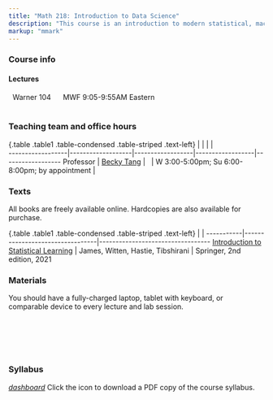 ```yaml
---
title: "Math 218: Introduction to Data Science"
description: "This course is an introduction to modern statistical, machine learning, and computational methods to analyze large and complex data sets that arise in a variety of fields, from biology to economics to astrophysics. The theoretical underpinnings of the most important modeling and predictive methods will be covered, including regression, classification, clustering, resampling, and tree-based methods. Student work will involve implementation of these concepts using open-source computational tools."
markup: "mmark"
---
```


### Course info

#### Lectures

<font color="#875687"><i class="fas fa-university"></i></font> &nbsp; Warner 104 &nbsp;&nbsp; <font color="#875687"><i class="fas fa-calendar"></i></font> &nbsp; MWF 9:05-9:55AM Eastern
<br>
<br>


### Teaching team and office hours 

{.table .table1 .table-condensed .table-striped .text-left}
<span></span>     | <span></span>     | <span></span>    | <span></span>    |  <span></span>      
------------------|-------------------|------------------|------------------|------------------ 
Professor        | [Becky Tang](https://beckytang.rbind.io/) | <a href="mailto:btang@middlebury.edu" title="email"><i class="fa fa-envelope"></i></a> &nbsp; <a href="https://github.com/beckytang" title="GitHub"><i class="fa fa-github"></i></a> | W 3:00-5:00pm; Su 6:00-8:00pm; by appointment | 

### Texts

All books are freely available online. Hardcopies are also available for purchase.

{.table .table1 .table-condensed .table-striped .text-left}
 <span></span>     | <span></span> | <span></span> 
-----------|---------------------------------|----------------------------------
[Introduction to Statistical Learning](https://www.statlearning.com/) | James, Witten, Hastie, Tibshirani | Springer, 2nd edition, 2021

### Materials

You should have a fully-charged laptop, tablet with keyboard, or comparable device to every lecture and lab session.

<br><br><br><br>

### Syllabus

<a href = "Math218_Syllabus.pdf"><i class="material-icons">dashboard</i></a> Click the icon to download a PDF copy of the course syllabus. 
